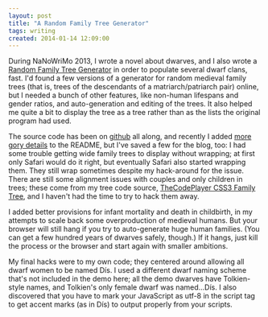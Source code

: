 ```yaml
---
layout: post
title: "A Random Family Tree Generator"
tags: writing
created: 2014-01-14 12:09:00
---
```

During NaNoWriMo 2013, I wrote a novel about dwarves, and I also wrote a [Random Family Tree Generator](/tools/family-tree-generator/lineage.html) in order to populate several dwarf clans, fast.  I'd found a few versions of a generator for random medieval family trees (that is, trees of the descendants of a matriarch/patriarch pair) online, but I needed a bunch of other features, like non-human lifespans and gender ratios, and auto-generation and editing of the trees.  It also helped me quite a bit to display the tree as a tree rather than as the lists the original program had used.

The source code has been on [github](https://github.com/mcdemarco/family-tree-generator) all along, and recently I added [more gory details](https://github.com/mcdemarco/family-tree-generator/blob/master/README.md) to the README, but I've saved a few for the blog, too:   I had some trouble getting wide family trees to display without wrapping; at first only Safari would do it right, but eventually Safari also started wrapping them.  They still wrap sometimes despite my hack-around for the issue.  There are still some alignment issues with couples and only children in trees; these come from my tree code source, [TheCodePlayer CSS3 Family Tree](http://thecodeplayer.com/experiment/css3-family-tree/2), and I haven't had the time to try to hack them away.

I added better provisions for infant mortality and death in childbirth, in my attempts to scale back some overproduction of medieval humans.  But your browser will still hang if you try to auto-generate huge human families.  (You can get a few hundred years of dwarves safely, though.)  If it hangs, just kill the process or the browser and start again with smaller ambitions.

My final hacks were to my own code; they centered around allowing all dwarf women to be named Dís.  I used a different dwarf naming scheme that's not included in the demo here; all the demo dwarves have Tolkien-style names, and Tolkien's only female dwarf was named...Dís.  I also discovered that you have to mark your JavaScript as utf-8 in the script tag to get accent marks (as in Dís) to output properly from your scripts.

